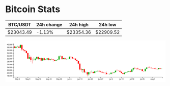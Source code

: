 # Bitcoin Stats

BTC/USDT|24h change|24h high|24h low|
|---|---|---|---|
|$23043.49|-1.13%|$23354.36|$22909.52|

<img src="./chart.svg">
